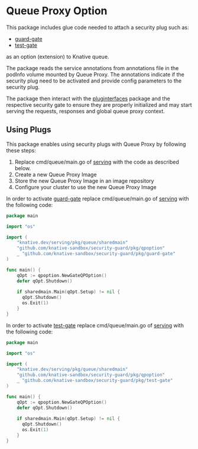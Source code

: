 # Queue Proxy Option

This package includes glue code needed to attach a security plug such as:

- [guard-gate](../guard-gate)
- [test-gate](../test-gate)

as an option (extension) to Knative queue.

The package reads the service annotations from annotations file in the podInfo volume mounted by Queue Proxy. The annotations indicate if the security plug need to be activated and provide config parameters to the security plug.

The package then interact with the [pluginterfaces](../pluginterfaces) package and the respective security gate to ensure they are properly initialized and may start serving the requests, responses and global queue proxy context.

## Using Plugs

This package enables using security plugs with Queue Proxy by following these steps:

1. Replace cmd/queue/main.go of [serving](https://github.com/knative/serving) with the code as described below.
1. Create a new Queue Proxy Image
1. Store the new Queue Proxy Image in an image repository
1. Configure your cluster to use the new Queue Proxy Image

In order to activate [guard-gate](../guard-gate) replace cmd/queue/main.go of [serving](https://github.com/knative/serving) with the following code:

```go
package main

import "os"

import (
    "knative.dev/serving/pkg/queue/sharedmain"
    "github.com/knative-sandbox/security-guard/pkg/qpoption"
    _ "github.com/knative-sandbox/security-guard/pkg/guard-gate"
)

func main() {
    qOpt := qpoption.NewGateQPOption()
    defer qOpt.Shutdown()
    
    if sharedmain.Main(qOpt.Setup) != nil {
      qOpt.Shutdown()
      os.Exit(1)
    }
} 

```

In order to activate [test-gate](../test-gate) replace cmd/queue/main.go of [serving](https://github.com/knative/serving) with the following code:

```go
package main

import "os"

import (
    "knative.dev/serving/pkg/queue/sharedmain"
    "github.com/knative-sandbox/security-guard/pkg/qpoption"
    _ "github.com/knative-sandbox/security-guard/pkg/test-gate"
)

func main() {
    qOpt := qpoption.NewGateQPOption()
    defer qOpt.Shutdown()
    
    if sharedmain.Main(qOpt.Setup) != nil {
      qOpt.Shutdown()
      os.Exit(1)
    }
} 

```
